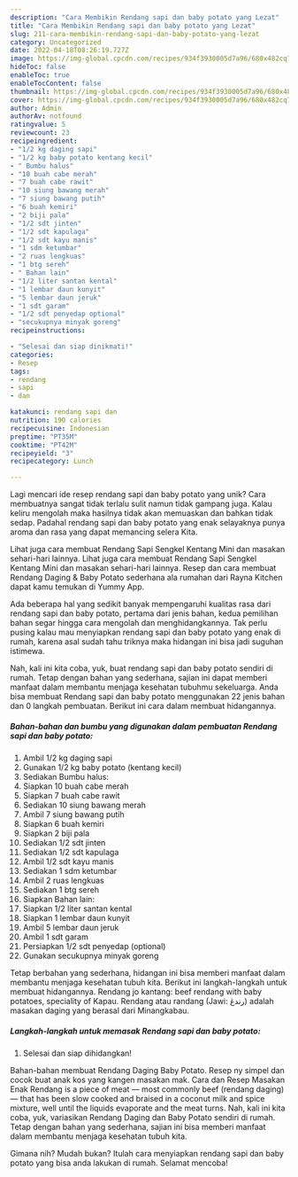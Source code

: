 ```yaml
---
description: "Cara Membikin Rendang sapi dan baby potato yang Lezat"
title: "Cara Membikin Rendang sapi dan baby potato yang Lezat"
slug: 211-cara-membikin-rendang-sapi-dan-baby-potato-yang-lezat
category: Uncategorized
date: 2022-04-18T08:26:19.727Z
image: https://img-global.cpcdn.com/recipes/934f3930005d7a96/680x482cq70/rendang-sapi-dan-baby-potato-foto-resep-utama.jpg
hideToc: false
enableToc: true
enableTocContent: false
thumbnail: https://img-global.cpcdn.com/recipes/934f3930005d7a96/680x482cq70/rendang-sapi-dan-baby-potato-foto-resep-utama.jpg
cover: https://img-global.cpcdn.com/recipes/934f3930005d7a96/680x482cq70/rendang-sapi-dan-baby-potato-foto-resep-utama.jpg
author: Admin
authorAv: notfound
ratingvalue: 5
reviewcount: 23
recipeingredient:
- "1/2 kg daging sapi"
- "1/2 kg baby potato kentang kecil"
- " Bumbu halus"
- "10 buah cabe merah"
- "7 buah cabe rawit"
- "10 siung bawang merah"
- "7 siung bawang putih"
- "6 buah kemiri"
- "2 biji pala"
- "1/2 sdt jinten"
- "1/2 sdt kapulaga"
- "1/2 sdt kayu manis"
- "1 sdm ketumbar"
- "2 ruas lengkuas"
- "1 btg sereh"
- " Bahan lain"
- "1/2 liter santan kental"
- "1 lembar daun kunyit"
- "5 lembar daun jeruk"
- "1 sdt garam"
- "1/2 sdt penyedap optional"
- "secukupnya minyak goreng"
recipeinstructions:

- "Selesai dan siap dinikmati!"
categories:
- Resep
tags:
- rendang
- sapi
- dan

katakunci: rendang sapi dan 
nutrition: 190 calories
recipecuisine: Indonesian
preptime: "PT35M"
cooktime: "PT42M"
recipeyield: "3"
recipecategory: Lunch

---
```





Lagi mencari ide resep rendang sapi dan baby potato yang unik? Cara membuatnya sangat tidak terlalu sulit namun tidak gampang juga. Kalau keliru mengolah maka hasilnya tidak akan memuaskan dan bahkan tidak sedap. Padahal rendang sapi dan baby potato yang enak selayaknya punya aroma dan rasa yang dapat memancing selera Kita.





Lihat juga cara membuat Rendang Sapi Sengkel Kentang Mini dan masakan sehari-hari lainnya. Lihat juga cara membuat Rendang Sapi Sengkel Kentang Mini dan masakan sehari-hari lainnya. Resep dan cara membuat Rendang Daging &amp; Baby Potato sederhana ala rumahan dari Rayna Kitchen dapat kamu temukan di Yummy App.

Ada beberapa hal yang sedikit banyak mempengaruhi kualitas rasa dari rendang sapi dan baby potato, pertama dari jenis bahan, kedua pemilihan bahan segar hingga cara mengolah dan menghidangkannya. Tak perlu pusing kalau mau menyiapkan rendang sapi dan baby potato yang enak di rumah, karena asal sudah tahu triknya maka hidangan ini bisa jadi suguhan istimewa.






Nah, kali ini kita coba, yuk, buat rendang sapi dan baby potato sendiri di rumah. Tetap dengan bahan yang sederhana, sajian ini dapat memberi manfaat dalam membantu menjaga kesehatan tubuhmu sekeluarga. Anda bisa membuat Rendang sapi dan baby potato menggunakan 22 jenis bahan dan 0 langkah pembuatan. Berikut ini cara dalam membuat hidangannya.

<!--inarticleads1-->

##### Bahan-bahan dan bumbu yang digunakan dalam pembuatan Rendang sapi dan baby potato:

1. Ambil 1/2 kg daging sapi
1. Gunakan 1/2 kg baby potato (kentang kecil)
1. Sediakan  Bumbu halus:
1. Siapkan 10 buah cabe merah
1. Siapkan 7 buah cabe rawit
1. Sediakan 10 siung bawang merah
1. Ambil 7 siung bawang putih
1. Siapkan 6 buah kemiri
1. Siapkan 2 biji pala
1. Sediakan 1/2 sdt jinten
1. Sediakan 1/2 sdt kapulaga
1. Ambil 1/2 sdt kayu manis
1. Sediakan 1 sdm ketumbar
1. Ambil 2 ruas lengkuas
1. Sediakan 1 btg sereh
1. Siapkan  Bahan lain:
1. Siapkan 1/2 liter santan kental
1. Siapkan 1 lembar daun kunyit
1. Ambil 5 lembar daun jeruk
1. Ambil 1 sdt garam
1. Persiapkan 1/2 sdt penyedap (optional)
1. Gunakan secukupnya minyak goreng


Tetap berbahan yang sederhana, hidangan ini bisa memberi manfaat dalam membantu menjaga kesehatan tubuh kita. Berikut ini langkah-langkah untuk membuat hidangannya. Rendang jo kantang: beef rendang with baby potatoes, speciality of Kapau. Rendang atau randang (Jawi: رندڠ) adalah masakan daging yang berasal dari Minangkabau. 

<!--inarticleads2-->

##### Langkah-langkah untuk memasak Rendang sapi dan baby potato:


1. Selesai dan siap dihidangkan!

Bahan-bahan membuat Rendang Daging Baby Potato. Resep ny simpel dan cocok buat anak kos yang kangen masakan mak. Cara dan Resep Masakan Enak Rendang is a piece of meat — most commonly beef (rendang daging) — that has been slow cooked and braised in a coconut milk and spice mixture, well until the liquids evaporate and the meat turns. Nah, kali ini kita coba, yuk, variasikan Rendang Daging dan Baby Potato sendiri di rumah. Tetap dengan bahan yang sederhana, sajian ini bisa memberi manfaat dalam membantu menjaga kesehatan tubuh kita. 

Gimana nih? Mudah bukan? Itulah cara menyiapkan rendang sapi dan baby potato yang bisa anda lakukan di rumah. Selamat mencoba!
